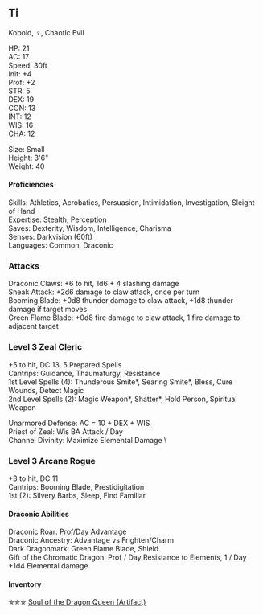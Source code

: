 ## Ti 
Kobold, ♀, Chaotic Evil

HP: 21 \
AC: 17 \
Speed: 30ft \
Init: +4 \
Prof: +2 \
STR: 5 \
DEX: 19 \
CON: 13 \
INT: 12 \
WIS: 16 \
CHA: 12 

Size: Small \
Height: 3'6" \
Weight: 40 

#### Proficiencies
Skills: Athletics, Acrobatics, Persuasion, Intimidation, Investigation, Sleight of Hand \
Expertise: Stealth, Perception \
Saves: Dexterity, Wisdom, Intelligence, Charisma \
Senses: Darkvision (60ft) \
Languages: Common, Draconic

### Attacks
Draconic Claws: +6 to hit, 1d6 + 4 slashing damage \
Sneak Attack: +2d6 damage to claw attack, once per turn \
Booming Blade: +0d8 thunder damage to claw attack, +1d8 thunder damage if target moves \
Green Flame Blade: +0d8 fire damage to claw attack, 1 fire damage to adjacent target


### Level 3 Zeal Cleric
+5 to hit, DC 13, 5 Prepared Spells \
Cantrips: Guidance, Thaumaturgy, Resistance \
1st Level Spells (4): Thunderous Smite\*, Searing Smite\*, Bless, Cure Wounds, Detect Magic \
2nd Level Spells (2): Magic Weapon\*, Shatter\*, Hold Person, Spiritual Weapon

Unarmored Defense: AC = 10 + DEX + WIS \
Priest of Zeal: Wis BA Attack / Day \
Channel Divinity: Maximize Elemental Damage \

### Level 3 Arcane Rogue
+3 to hit, DC 11 \
Cantrips: Booming Blade, Prestidigitation \
1st (2): Silvery Barbs, Sleep, Find Familiar

#### Draconic Abilities
Draconic Roar: Prof/Day Advantage \
Draconic Ancestry: Advantage vs Frighten/Charm \
Dark Dragonmark: Green Flame Blade, Shield \
Gift of the Chromatic Dragon: Prof / Day Resistance to Elements, 1 / Day +1d4 Elemental damage

#### Inventory
✯✯✯ [Soul of the Dragon Queen (Artifact)](https://github.com/DestinyVolt/D-D/blob/master/Others/OnePlayer/artifact.md)
